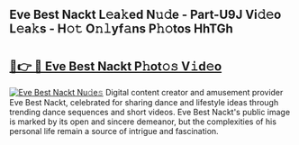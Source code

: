 ## Eve Best Nackt L𝚎a𝚔ed N𝚞𝚍e - Part-U9J Vi𝚍𝚎o L𝚎a𝚔s - H𝚘𝚝 O𝚗𝚕yf𝚊ns P𝚑𝚘tos HhTGh

# <h2><a href="http://kf1rrh.oniu.top/?m=Eve+Best+Nackt">🔗👉 🔴 Eve Best Nackt P𝚑ot𝚘𝚜 V𝚒d𝚎o</a></h2>

[![Eve Best Nackt Nu𝚍e𝚜](https://i.imgur.com/0qMVB7G.gif)](http://kf1rrh.oniu.top/?m=Eve+Best+Nackt)
Digital content creator and amusement provider Eve Best Nackt, celebrated for sharing dance and lifestyle ideas through trending dance sequences and short videos. Eve Best Nackt's public image is marked by its open and sincere demeanor, but the complexities of his personal life remain a source of intrigue and fascination.  
